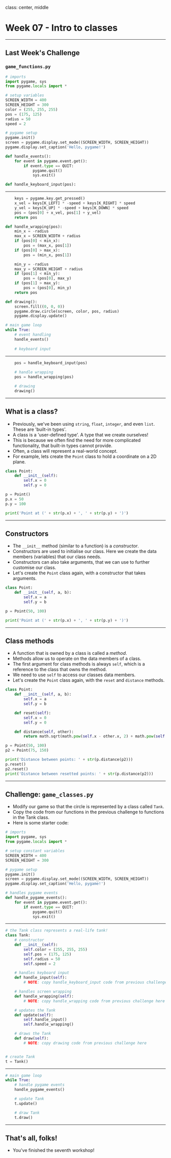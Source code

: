 class: center, middle

# Week 07 - Intro to classes
---

## Last Week's Challenge
### `game_functions.py`
```python
# imports
import pygame, sys
from pygame.locals import *

# setup variables
SCREEN_WIDTH = 400
SCREEN_HEIGHT = 300
color = (255, 255, 255)
pos = (175, 125)
radius = 50
speed = 2

# pygame setup
pygame.init()
screen = pygame.display.set_mode((SCREEN_WIDTH, SCREEN_HEIGHT))
pygame.display.set_caption('Hello, pygame!')

def handle_events():
    for event in pygame.event.get():
        if event.type == QUIT:
            pygame.quit()
            sys.exit()   

def handle_keyboard_input(pos): 
```
---
```python
    keys = pygame.key.get_pressed()
    x_vel = keys[K_LEFT] * -speed + keys[K_RIGHT] * speed
    y_vel = keys[K_UP] * -speed + keys[K_DOWN] * speed
    pos = (pos[0] + x_vel, pos[1] + y_vel)
    return pos

def handle_wrapping(pos):
    min_x = -radius
    max_x = SCREEN_WIDTH + radius
    if (pos[0] < min_x):
        pos = (max_x, pos[1])
    if (pos[0] > max_x):
        pos = (min_x, pos[1])

    min_y = -radius
    max_y = SCREEN_HEIGHT + radius
    if (pos[1] < min_y):
        pos = (pos[0], max_y)
    if (pos[1] > max_y):
        pos = (pos[0], min_y)
    return pos

def drawing():
    screen.fill((0, 0, 0))
    pygame.draw.circle(screen, color, pos, radius)
    pygame.display.update()

# main game loop
while True:
    # event handling
    handle_events()
        
    # keyboard input
```
---
```python
    pos = handle_keyboard_input(pos)
   
    # handle wrapping
    pos = handle_wrapping(pos)

    # drawing
    drawing()


```
---

## What is a class?
* Previously, we've been using `string`, `float`, `integer`, and even `list`. These are 'built-in types'.
* A class is a 'user-defined type'. A type that we create ourselves!
* This is because we often find the need for more complicated functionality, that built-in types cannot provide.
* Often, a class will represent a real-world concept.
* For example, lets create the `Point` class to hold a coordinate on a 2D plane.

```python
class Point:
    def __init__(self):
        self.x = 0
        self.y = 0

p = Point()
p.x = 50
p.y = 100

print('Point at (' + str(p.x) + ', ' + str(p.y) + ')')
```

---
## Constructors
* The `__init__` method (similar to a function) is a _constructor_. 
* Constructors are used to initialise our class. Here we create the data members (variables) that our class needs.
* Constructors can also take arguments, that we can use to further customise our class.
* Let's create the `Point` class again, with a constructor that takes arguments.

```python
class Point:
    def __init__(self, a, b):
        self.x = a
        self.y = b

p = Point(50, 100)

print('Point at (' + str(p.x) + ', ' + str(p.y) + ')')
```
---

## Class methods
* A function that is owned by a class is called a _method_.
* Methods allow us to operate on the data members of a class.
* The first argument for class methods is always `self`, which is a reference to the class that owns the method.
* We need to use `self` to access our classes data members.
* Let's create the `Point` class again, with the `reset` and `distance` methods.

```python
class Point:
    def __init__(self, a, b):
        self.x = a
        self.y = b

    def reset(self):
        self.x = 0
        self.y = 0

    def distance(self, other):
        return math.sqrt(math.pow(self.x - other.x, 2) + math.pow(self.y - other.y, 2))

p = Point(50, 100)
p2 = Point(75, 150)

print('Distance between points: ' + str(p.distance(p2)))
p.reset()
p2.reset()
print('Distance between resetted points: ' + str(p.distance(p2)))
```
---

## Challenge: `game_classes.py`
* Modify our game so that the circle is represented by a class called `Tank`.
* Copy the code from our functions in the previous challenge to functions in the Tank class.
* Here is some starter code:

```python
# imports
import pygame, sys
from pygame.locals import *

# setup constant variables
SCREEN_WIDTH = 400
SCREEN_HEIGHT = 300

# pygame setup
pygame.init()
screen = pygame.display.set_mode((SCREEN_WIDTH, SCREEN_HEIGHT))
pygame.display.set_caption('Hello, pygame!')

# handles pygame events
def handle_pygame_events():
    for event in pygame.event.get():
        if event.type == QUIT:
            pygame.quit()
            sys.exit() 
```
---
```python
# the Tank class represents a real-life tank!
class Tank:
    # constructor
    def __init__(self):
        self.color = (255, 255, 255)
        self.pos = (175, 125)
        self.radius = 50
        self.speed = 2

    # handles keyboard input
    def handle_input(self):
        # NOTE: copy handle_keyboard_input code from previous challenge here 

    # handles screen wrapping
    def handle_wrapping(self):
        # NOTE: copy handle_wrapping code from previous challenge here

    # updates the Tank
    def update(self):
        self.handle_input()
        self.handle_wrapping()

    # draws the Tank
    def draw(self):
        # NOTE: copy drawing code from previous challenge here


# create Tank
t = Tank()
```
---
```python
# main game loop
while True:
    # handle pygame events
    handle_pygame_events()

    # update Tank
    t.update()

    # draw Tank
    t.draw()
```

---

## That's all, folks!
* You've finished the seventh workshop!
